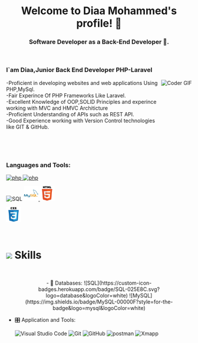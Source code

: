 <h1 align="center">Welcome to Diaa Mohammed's profile! 👋</h1>
<h3 align="center">Software Developer as a Back-End Developer 🌟.</h3>

<br>

<p align="right">
    <h3>
        I`am Diaa,Junior Back End Developer PHP-Laravel 
    </h3>
    <img align="right" src="https://camo.githubusercontent.com/2309797487e5e969659a3b545c96151807b04120a9cc2985f632ec94ba00c9f3/68747470733a2f2f6d656469612e67697068792e636f6d2f6d656469612f53576f536b4e36447854737a71494b4571762f67697068792e676966" alt="Coder GIF" height="240" data-canonical-src="https://media.giphy.com/media/SWoSkN6DxTszqIKEqv/giphy.gif" style="max-width: 100%; display: inline-block;" data-target="animated-image.originalImage">
    -Proficient in developing websites and web applications Using PHP,MySql.
    <br>
    -Fair Experince Of PHP Frameworks Like Laravel.
    <br>
    -Excellent Knowledge of OOP,SOLID Principles and experince working with MVC and HMVC Architicture
    <br>
    -Proficient Understanding of APIs such as REST API.
    <br>
    -Good Experience working with Version Control technologies like GIT & GitHub.
    <br>
  </p>

<br>


<p> 

</p>

<br>

<h3 align="left">Languages and Tools:</h3>
  <a href="https://www.php.net/" target="_blank" rel="noreferrer"> <img src="https://icons.iconarchive.com/icons/papirus-team/papirus-apps/256/github-bartzaalberg-php-tester-icon.png" width="40" height="40" alt="php" title="Github bartzaalberg php tester icon" width="256" height="256"> </a> 
  <a href="https://www.php.net/" target="_blank" rel="noreferrer"> <img src="https://pbs.twimg.com/profile_images/1163911054788833282/AcA2LnWL_400x400.jpg" width="40" height="40" alt="php"> </a> 
  
![SQL](https://custom-icon-badges.herokuapp.com/badge/SQL-025E8C.svg?logo=database&logoColor=white)
  <a href="https://www.mysql.com/" target="_blank" rel="noreferrer"> <img
      src="https://raw.githubusercontent.com/devicons/devicon/master/icons/mysql/mysql-original-wordmark.svg"
      alt="mysql" width="40" height="40" /> </a> 
      <a href="https://www.w3.org/html/" target="_blank" rel="noreferrer"> <img
      src="https://raw.githubusercontent.com/devicons/devicon/master/icons/html5/html5-original-wordmark.svg"
      alt="html5" width="40" height="40" /> </a>
<p align="left"> <a href="https://developer.android.com" target="_blank" rel="noreferrer"> <img
      src="https://raw.githubusercontent.com/devicons/devicon/master/icons/css3/css3-original-wordmark.svg" alt="css3"
      width="40" height="40" /> </a> 
  
  

</p>

<br>

# <img src="https://media2.giphy.com/media/QssGEmpkyEOhBCb7e1/giphy.gif?cid=ecf05e47a0n3gi1bfqntqmob8g9aid1oyj2wr3ds3mg700bl&rid=giphy.gif" width ="25"><b> Skills</b>
<br>
<p align="center">
- 💾 Databases:
    ![SQL](https://custom-icon-badges.herokuapp.com/badge/SQL-025E8C.svg?logo=database&logoColor=white)
    ![MySQL](https://img.shields.io/badge/MySQL-00000F?style=for-the-badge&logo=mysql&logoColor=white)
    
- 🎛️ Application and Tools:

    ![Visual Studio Code](https://img.shields.io/badge/Visual%20Studio%20Code-0078d7.svg?style=for-the-badge&logo=visual-studio-code&logoColor=white)
    ![Git](https://img.shields.io/badge/git-%23F05033.svg?style=for-the-badge&logo=git&logoColor=white)
    ![GitHub](https://img.shields.io/badge/github-%23121011.svg?style=for-the-badge&logo=github&logoColor=white)
    ![postman](https://img.shields.io/badge/Postman-FF6C37?style=for-the-badge&logo=Postman&logoColor=white)
    ![Xmapp](https://img.shields.io/badge/Xampp-F37623?style=for-the-badge&logo=xampp&logoColor=white)

</p>
